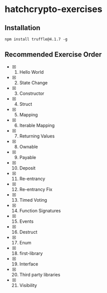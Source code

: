 # hatchcrypto-exercises

## Installation

```
npm install truffle@4.1.7 -g
```

## Recommended Exercise Order
- [x] 1. Hello World
- [x] 2. State Change
- [x] 3. Constructor
- [x] 4. Struct
- [x] 5. Mapping
- [x] 6. Iterable Mapping
- [x] 7. Returning Values
- [x] 8. Ownable
- [x] 9. Payable
- [x] 10. Deposit
- [x] 11. Re-entrancy
- [x] 12. Re-entrancy Fix
- [x] 13. Timed Voting
- [x] 14. Function Signatures
- [x] 15. Events
- [x] 16. Destruct
- [x] 17. Enum
- [x] 18. first-library
- [x] 19. Interface
- [x] 20. Third party libraries
- [x] 21. Visibility
